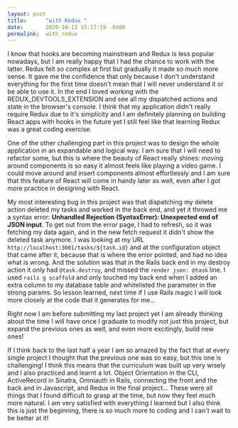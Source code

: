 ```yaml
---
layout: post
title:      "with Redux "
date:       2020-10-13 15:17:19 -0400
permalink:  with_redux
---
```



I know that hooks are becoming mainstream and Redux is less popular nowadays, but I am really happy that I had the chance to work with the latter. Redux felt so complex at first but gradually it made so much more sense. It gave me the confidence that only because I don't understand everything for the first time doesn't mean that I will never understand it or be able to use it. In the end I loved working with the REDUX_DEVTOOLS_EXTENSION and see all my dispatched actions and state in the browser's console. I think that my application didn't really require Redux due to it's simplicity and I am definitely planning on building React apps with hooks in the future yet I still feel like that learning Redux was a great coding exercise.

One of the other challenging part in this project was to design the whole application in an expandable and logical way. I am sure that I will need to refactor some, but this is where the beauty of React really shines: moving around components is so easy it almost feels like playing a video game. I could move around and insert components almost effortlessly and I am sure that this feature of React will come in handy later as well, even after I got more practice in designing with React.

My most interesting bug in this project was that dispatching my delete action deleted my tasks and worked in the back end, and yet it throwed me a syntax error: **Unhandled Rejection (SyntaxError): Unexpected end of JSON input**.  To get out from the error page, I had to refresh, so it was fetching my data again, and in the new fetch request it didn't show the deleted task anymore. I was looking at my URL  ``http://localhost:3001/tasks/${task.id}`` and at the configuration object that came after it, because that is where the error pointed, and had no idea what is wrong. And the solution was that in the Rails back end in my destroy action it only had `@task.destroy`, and missed the `render json: @task` line. I used `rails g scaffold` and only touched my back end when I added an extra column to my database table and whitelisted the parameter in the strong params. So lesson learned, next time if I use Rails magic I will  look more closely at the code that it generates for me... 

Right now I am before submitting my last project yet  I am already thinking about the time I will have once I graduate to modify not just this project, but expand the previous ones as well, and even more excitingly, build new ones! 

If I think back to the last half a year I am so amazed by the fact that at every single project I thought that the previous one was so easy, but this one is challenging! I think this means that the curriculum was built up very wisely and I also practiced and learnt a lot. Object Orientation in the CLI, ActiveRecord in Sinatra, Omniauth in Rails, connecting the front and the back and in Javascript, and Redux in the final project... These were all things that I found difficult to grasp at the time, but now they feel much more natural. I am very satisfied with everything I learned but I also think this is just the beginning, there is so much more to coding and I can't wait to be better at it!




